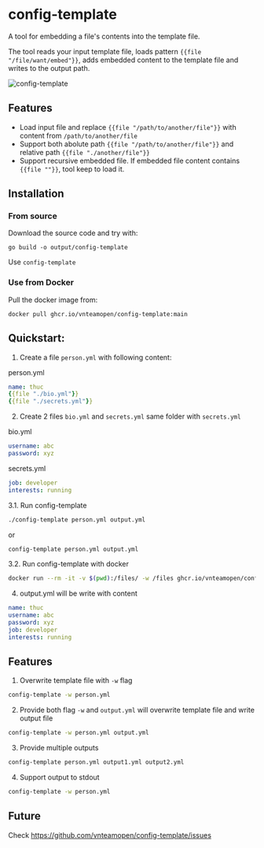 # config-template

A tool for embedding a file's contents into the template file.

The tool reads your input template file, loads pattern `{{file "/file/want/embed"}}`, adds embedded content to the template file and writes to the output path.

![config-template](https://raw.githubusercontent.com/vnteamopen/config-template/main/config-template.png)

## Features

 - Load input file and replace `{{file "/path/to/another/file"}}` with content from `/path/to/another/file`
 - Support both abolute path `{{file "/path/to/another/file"}}` and relative path `{{file "./another/file"}}`
 - Support recursive embedded file. If embedded file content contains `{{file ""}}`, tool keep to load it.

## Installation

### From source

Download the source code and try with:

```
go build -o output/config-template
```

Use `config-template`

### Use from Docker

Pull the docker image from:

```
docker pull ghcr.io/vnteamopen/config-template:main
```

## Quickstart:

1. Create a file `person.yml` with following content:

person.yml
```yml
name: thuc
{{file "./bio.yml"}}
{{file "./secrets.yml"}}
```

2. Create 2 files `bio.yml` and `secrets.yml` same folder with `secrets.yml`

bio.yml
```yml
username: abc
password: xyz
```

secrets.yml
```yml
job: developer
interests: running
```

3.1. Run config-template

```bash
./config-template person.yml output.yml
```

or

```bash
config-template person.yml output.yml
```

3.2. Run config-template with docker

```bash
docker run --rm -it -v $(pwd):/files/ -w /files ghcr.io/vnteamopen/config-template:main /app/config-template ./person.yml ./output.yml
```

4. output.yml will be write with content

```yml
name: thuc
username: abc
password: xyz
job: developer
interests: running
```

## Features

1. Overwrite template file with `-w` flag
```bash
config-template -w person.yml
```

2. Provide both flag `-w` and `output.yml` will overwrite template file and write output file
```bash
config-template -w person.yml output.yml
```

3. Provide multiple outputs
```bash
config-template person.yml output1.yml output2.yml
```

4. Support output to stdout
```bash
config-template -w person.yml
```

## Future

Check https://github.com/vnteamopen/config-template/issues

